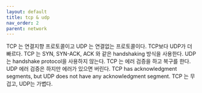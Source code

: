 ```yaml
---
layout: default
title: tcp & udp
nav_order: 2
parent: network
---
```


TCP 는 연결지향 프로토콜이고 UDP 는 연결없는 프로토콜이다.
TCP보다 UDP가 더 빠르다.
TCP 는 SYN, SYN-ACK, ACK 와 같은 handshaking 방식을 사용한다. UDP 는 handshake protocol을 사용하지 않는다.
TCP 는 에러 검증을 하고 복구를 한다. UDP 에러 검증은 하지만 에러가 있으면 버린다.
TCP has acknowledgment segments, but UDP does not have any acknowledgment segment.
TCP 는 무겁고, UDP는 가볍다.
